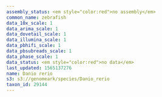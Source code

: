 ```yaml
---
assembly_status: <em style="color:red">no assembly</em>
common_name: zebrafish
data_10x_scale: 1
data_arima_scale: 1
data_dovetail_scale: 1
data_illumina_scale: 1
data_pbhifi_scale: 1
data_pbsubreads_scale: 1
data_phase_scale: 1
data_status: <em style="color:red">no data</em>
last_updated: 1565137276
name: Danio rerio
s3: s3://genomeark/species/Danio_rerio
taxon_id: 29144
---
```

